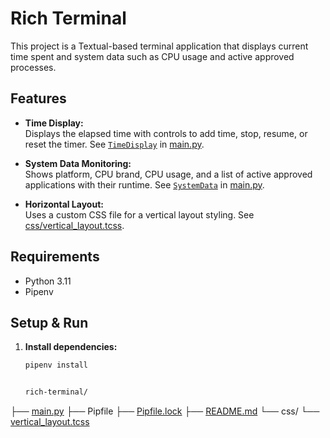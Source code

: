 # Rich Terminal

This project is a Textual-based terminal application that displays current time spent and system data such as CPU usage and active approved processes.

## Features

- **Time Display:**  
  Displays the elapsed time with controls to add time, stop, resume, or reset the timer. See [`TimeDisplay`](main.py#L6) in [main.py](main.py).

- **System Data Monitoring:**  
  Shows platform, CPU brand, CPU usage, and a list of active approved applications with their runtime. See [`SystemData`](main.py#L38) in [main.py](main.py).

- **Horizontal Layout:**  
  Uses a custom CSS file for a vertical layout styling. See [css/vertical_layout.tcss](css/vertical_layout.tcss).

## Requirements

- Python 3.11  
- Pipenv

## Setup & Run

1. **Install dependencies:**

   ```sh
   pipenv install


   rich-terminal/
├── [main.py](http://_vscodecontentref_/0)
├── Pipfile
├── [Pipfile.lock](http://_vscodecontentref_/1)
├── [README.md](http://_vscodecontentref_/2)
└── css/
    └── [vertical_layout.tcss](http://_vscodecontentref_/3)